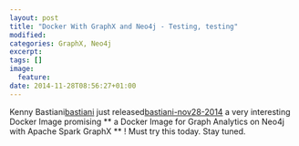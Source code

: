 ```yaml
---
layout: post
title: "Docker With GraphX and Neo4j - Testing, testing"
modified:
categories: GraphX, Neo4j
excerpt:
tags: []
image:
  feature:
date: 2014-11-28T08:56:27+01:00
---
```


Kenny Bastiani[bastiani] just released[bastiani-nov28-2014] a very interesting Docker Image promising ** a Docker Image for Graph Analytics on Neo4j with Apache Spark GraphX ** ! Must try this today. Stay tuned.


[bastiani]: http://www.kennybastani.com

[bastiani-nov28-2014]: http://www.kennybastani.com/2014/11/graph-analytics-docker-spark-neo4j.html
